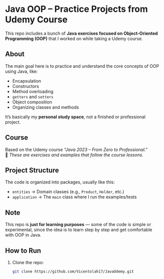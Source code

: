 # Java OOP – Practice Projects from Udemy Course

This repo includes a bunch of **Java exercises focused on Object-Oriented Programming (OOP)** that I worked on while taking a Udemy course.

## About

The main goal here is to practice and understand the core concepts of OOP using Java, like:

- Encapsulation  
- Constructors  
- Method overloading  
- `getters` and `setters`  
- Object composition  
- Organizing classes and methods  

It’s basically my **personal study space**, not a finished or professional project.

## Course

Based on the Udemy course *“Java 2023 – From Zero to Professional.”*  
📎 *These are exercises and examples that follow the course lessons.*

## Project Structure

The code is organized into packages, usually like this:

- `entities` → Domain classes (e.g., `Product`, `Holder`, etc.)  
- `application` → The `main` class where I run the examples/tests  

## Note

This repo is **just for learning purposes** — some of the code is simple or experimental, since the idea is to learn step by step and get comfortable with OOP in Java.

## How to Run

1. Clone the repo:
   ```bash
   git clone https://github.com/Vicentolah17/JavaUdemy.git
